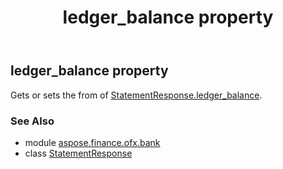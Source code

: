 ﻿---
title: ledger_balance property
second_title: Aspose.Finance for Python via .NET API References
description: 
type: docs
weight: 100
url: /python-net/aspose.finance.ofx.bank/statementresponse/ledger_balance/
is_root: false
---

## ledger_balance property


Gets or sets the from of [StatementResponse.ledger_balance](/finance/python-net/aspose.finance.ofx.bank/statementresponse#ledger_balance).

### See Also
* module [aspose.finance.ofx.bank](../../)
* class [StatementResponse](/finance/python-net/aspose.finance.ofx.bank/statementresponse)

